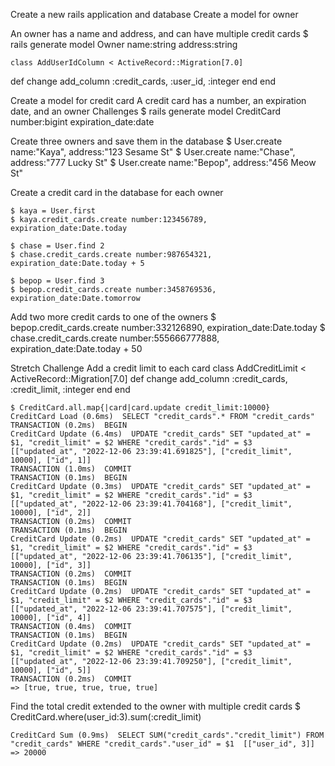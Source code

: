 Create a new rails application and database
Create a model for owner

An owner has a name and address, and can have multiple credit cards
    $ rails generate model Owner name:string address:string 

    class AddUserIdColumn < ActiveRecord::Migration[7.0]
  def change
    add_column :credit_cards, :user_id, :integer
  end
end

Create a model for credit card
A credit card has a number, an expiration date, and an owner
Challenges
    $ rails generate model CreditCard number:bigint expiration_date:date

Create three owners and save them in the database
    $ User.create name:"Kaya", address:"123 Sesame St"
    $ User.create name:"Chase", address:"777 Lucky St"
    $ User.create name:"Bepop", address:"456 Meow St"

Create a credit card in the database for each owner
    
    $ kaya = User.first
    $ kaya.credit_cards.create number:123456789, expiration_date:Date.today

    $ chase = User.find 2
    $ chase.credit_cards.create number:987654321, expiration_date:Date.today + 5

    $ bepop = User.find 3
    $ bepop.credit_cards.create number:3458769536, expiration_date:Date.tomorrow


Add two more credit cards to one of the owners
    $ bepop.credit_cards.create number:332126890, expiration_date:Date.today
    $ chase.credit_cards.create number:555666777888, expiration_date:Date.today + 50

Stretch Challenge
Add a credit limit to each card
    class AddCreditLimit < ActiveRecord::Migration[7.0]
  def change
    add_column :credit_cards, :credit_limit, :integer
  end
end

    $ CreditCard.all.map{|card|card.update credit_limit:10000}
    CreditCard Load (0.6ms)  SELECT "credit_cards".* FROM "credit_cards"
    TRANSACTION (0.2ms)  BEGIN                                                                                 
    CreditCard Update (6.4ms)  UPDATE "credit_cards" SET "updated_at" = $1, "credit_limit" = $2 WHERE "credit_cards"."id" = $3  [["updated_at", "2022-12-06 23:39:41.691825"], ["credit_limit", 10000], ["id", 1]]          
    TRANSACTION (1.0ms)  COMMIT                                                                                
    TRANSACTION (0.1ms)  BEGIN                                                                                 
    CreditCard Update (0.3ms)  UPDATE "credit_cards" SET "updated_at" = $1, "credit_limit" = $2 WHERE "credit_cards"."id" = $3  [["updated_at", "2022-12-06 23:39:41.704168"], ["credit_limit", 10000], ["id", 2]]          
    TRANSACTION (0.2ms)  COMMIT                                                                                
    TRANSACTION (0.1ms)  BEGIN                                                                                 
    CreditCard Update (0.2ms)  UPDATE "credit_cards" SET "updated_at" = $1, "credit_limit" = $2 WHERE "credit_cards"."id" = $3  [["updated_at", "2022-12-06 23:39:41.706135"], ["credit_limit", 10000], ["id", 3]]
    TRANSACTION (0.2ms)  COMMIT
    TRANSACTION (0.1ms)  BEGIN
    CreditCard Update (0.2ms)  UPDATE "credit_cards" SET "updated_at" = $1, "credit_limit" = $2 WHERE "credit_cards"."id" = $3  [["updated_at", "2022-12-06 23:39:41.707575"], ["credit_limit", 10000], ["id", 4]]
    TRANSACTION (0.4ms)  COMMIT
    TRANSACTION (0.1ms)  BEGIN
    CreditCard Update (0.2ms)  UPDATE "credit_cards" SET "updated_at" = $1, "credit_limit" = $2 WHERE "credit_cards"."id" = $3  [["updated_at", "2022-12-06 23:39:41.709250"], ["credit_limit", 10000], ["id", 5]]
    TRANSACTION (0.2ms)  COMMIT
    => [true, true, true, true, true] 


Find the total credit extended to the owner with multiple credit cards
    $ CreditCard.where(user_id:3).sum(:credit_limit)
   
    CreditCard Sum (0.9ms)  SELECT SUM("credit_cards"."credit_limit") FROM "credit_cards" WHERE "credit_cards"."user_id" = $1  [["user_id", 3]]                                                                       
    => 20000  